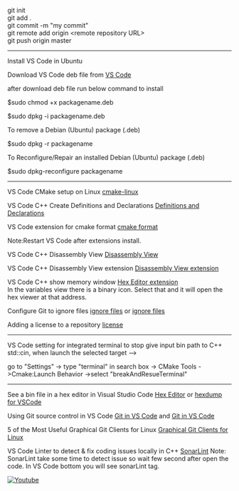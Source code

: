 git init\
git add .\
git commit -m "my commit"\
git remote add origin \<remote repository URL>\
git push origin master

----------------------------------------------------------------------------------

Install VS Code in Ubuntu

Download VS Code deb file from [VS Code](https://code.visualstudio.com/download)

after download deb file run below command to install

$sudo chmod +x packagename.deb

$sudo dpkg -i packagename.deb

To remove a Debian (Ubuntu) package (.deb)

$sudo dpkg -r packagename

To Reconfigure/Repair an installed Debian (Ubuntu) package (.deb)

$sudo dpkg-reconfigure packagename

---------------------------------------------------------------------------------

VS Code CMake setup on Linux
[cmake-linux](https://code.visualstudio.com/docs/cpp/cmake-linux)

VS Code C++ Create Definitions and Declarations
[Definitions and Declarations](https://devblogs.microsoft.com/cppblog/vs-code-c-extension-january-update-create-definitions-and-declarations/)

VS Code extension for cmake format
[cmake format](https://marketplace.visualstudio.com/items?itemName=xaver.clang-format)

Note:Restart VS Code after extensions install.

VS Code C++ Disassembly View
[Disassembly View](https://devblogs.microsoft.com/cppblog/visual-studio-code-c-july-2021-update-disassembly-view-macro-expansion-and-windows-arm64-debugging/)

VS Code C++ Disassembly View extension
[Disassembly View extension](https://marketplace.visualstudio.com/items?itemName=platformio.platformio-ide)

VS Code C++ show memory window
[Hex Editor extension](https://marketplace.visualstudio.com/items?itemName=ms-vscode.hexeditor)\
In the variables view there is a binary icon. Select that and it will open the hex viewer at that address.

Configure Git to ignore files
[ignore files](https://docs.github.com/en/get-started/getting-started-with-git/ignoring-files)
or [ignore files](https://www.bmc.com/blogs/gitignore/)

Adding a license to a repository
[license](https://docs.github.com/en/communities/setting-up-your-project-for-healthy-contributions/adding-a-license-to-a-repository)

------------------------------------------------------------------------------------------------------------------------

VS Code setting for integrated terminal to stop give input bin path to C++ std::cin, when launch the selected target --> 

go to "Settings" -> type "terminal" in search box -> CMake Tools ->Cmake:Launch Behavior ->select "breakAndResueTerminal"

-------------------------------------------------------------------------------------------------------------------------

See a bin file in a hex editor in Visual Studio Code [Hex Editor](https://marketplace.visualstudio.com/items?itemName=ms-vscode.hexeditor) or [hexdump for VSCode](https://marketplace.visualstudio.com/items?itemName=slevesque.vscode-hexdump) 

Using Git source control in VS Code
[Git in VS Code](https://code.visualstudio.com/docs/sourcecontrol/overview) and
[Git in VS Code](https://code.visualstudio.com/docs/sourcecontrol/intro-to-git)

5 of the Most Useful Graphical Git Clients for Linux
[Graphical Git Clients for Linux](https://www.maketecheasier.com/6-useful-graphical-git-client-for-linux/)

VS Code Linter to detect & fix coding issues locally in C++
[SonarLint](https://marketplace.visualstudio.com/items?itemName=SonarSource.sonarlint-vscode)
Note: SonarLint take some time to detect issue so wait few second after open the code.
      In VS Code bottom you will see sonarLint tag. 

[![Youtube](https://img.shields.io/badge/YouTube-red?style=for-the-badge&logo=youtube&logoColor=white)](https://www.youtube.com/@ShivMLinux)
